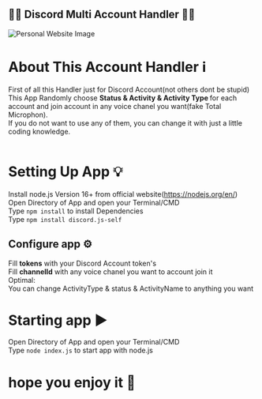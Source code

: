 ## 🤹‍♂️ Discord Multi Account Handler 🤹‍♂️
![Personal Website Image](https://cdn.discordapp.com/attachments/839610771247464468/943664951858434108/code.png)</br>
# About This Account Handler ℹ️
First of all this Handler just for Discord Account(not others dont be stupid)</br>
This App Randomly choose <b>Status & Activity & Activity Type </b>for each account and join account in any voice chanel you want(fake Total Microphon).</br>
If you do not want to use any of them, you can change it with just a little coding knowledge.</br>
</br>
# Setting Up App 💡
Install node.js Version 16+ from official website(https://nodejs.org/en/)</br>
Open Directory of App and open your Terminal/CMD </br>
Type `npm install` to install Dependencies</br>
Type `npm install discord.js-self`</br>
## Configure app ⚙️
Fill <b>tokens</b> with your Discord Account token's</br>
Fill <b>channelId</b> with any voice chanel you want to account join it</br>
Optimal:</br>
You can change ActivityType & status & ActivityName to anything you want</br>
# Starting app ▶️
Open Directory of App and open your Terminal/CMD </br>
Type `node index.js` to start app with node.js
# hope you enjoy it 💓
